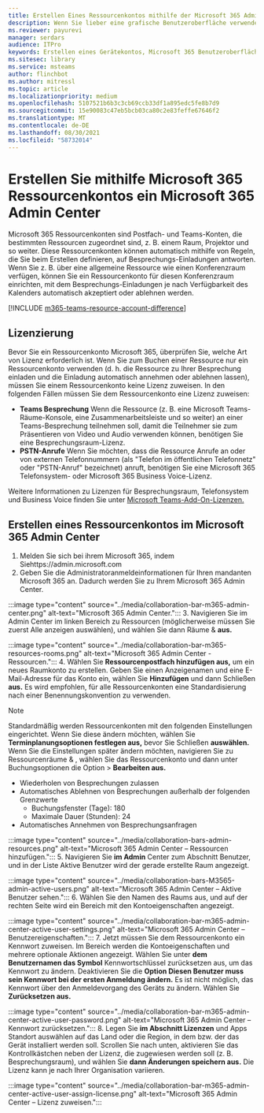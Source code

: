 ```yaml
---
title: Erstellen Eines Ressourcenkontos mithilfe der Microsoft 365 Admin Center
description: Wenn Sie lieber eine grafische Benutzeroberfläche verwenden möchten, können Sie mithilfe des Microsoft 365 Admin-Centers ein Ressourcenkonto für Ihre Microsoft Teams-Räume und zusammenarbeitsleisten für Microsoft Teams erstellen.
ms.reviewer: payurevi
manager: serdars
audience: ITPro
keywords: Erstellen eines Gerätekontos, Microsoft 365 Benutzeroberfläche und Microsoft 365 Admin Center
ms.sitesec: library
ms.service: msteams
author: flinchbot
ms.author: mitressl
ms.topic: article
ms.localizationpriority: medium
ms.openlocfilehash: 5107521b6b3c3cb69ccb33df1a895edc5fe8b7d9
ms.sourcegitcommit: 15e90083c47eb5bcb03ca80c2e83feffe67646f2
ms.translationtype: MT
ms.contentlocale: de-DE
ms.lasthandoff: 08/30/2021
ms.locfileid: "58732014"
---
```

# <a name="create-a-microsoft-365-resource-account-using-the-microsoft-365-admin-center"></a>Erstellen Sie mithilfe Microsoft 365 Ressourcenkontos ein Microsoft 365 Admin Center

Microsoft 365 Ressourcenkonten sind Postfach- und Teams-Konten, die bestimmten Ressourcen zugeordnet sind, z. B. einem Raum, Projektor und so weiter. Diese Ressourcenkonten können automatisch mithilfe von Regeln, die Sie beim Erstellen definieren, auf Besprechungs-Einladungen antworten. Wenn Sie z. B. über eine allgemeine Ressource wie einen Konferenzraum verfügen, können Sie ein Ressourcenkonto für diesen Konferenzraum einrichten, mit dem Besprechungs-Einladungen je nach Verfügbarkeit des Kalenders automatisch akzeptiert oder ablehnen werden.

<!-- The steps in this article show you how to set up a resource account using the Microsoft 365 admin center. If you'd rather use PowerShell to create resource accounts, [Create a resource account using the PowerShell](resource-account-ps.md). -->

[!INCLUDE [m365-teams-resource-account-difference](../includes/m365-teams-resource-account-difference.md)]

## <a name="licensing"></a>Lizenzierung

Bevor Sie ein Ressourcenkonto Microsoft 365, überprüfen Sie, welche Art von Lizenz erforderlich ist. Wenn Sie zum Buchen einer Ressource nur ein Ressourcenkonto verwenden (d. h. die Ressource zu Ihrer Besprechung einladen und die Einladung automatisch annehmen oder ablehnen lassen), müssen Sie einem Ressourcenkonto keine Lizenz zuweisen. In den folgenden Fällen müssen Sie dem Ressourcenkonto eine Lizenz zuweisen:

- **Teams Besprechung** Wenn die Ressource (z. B. eine Microsoft Teams-Räume-Konsole, eine Zusammenarbeitsleiste und so weiter) an einer Teams-Besprechung teilnehmen soll, damit die Teilnehmer sie zum Präsentieren von Video und Audio verwenden können, benötigen Sie eine Besprechungsraum-Lizenz. 
- **PSTN-Anrufe** Wenn Sie möchten, dass die Ressource Anrufe an oder von externen Telefonnummern (als "Telefon im öffentlichen Telefonnetz" oder "PSTN-Anruf" bezeichnet) anruft, benötigen Sie eine Microsoft 365 Telefonsystem- oder Microsoft 365 Business Voice-Lizenz.

Weitere Informationen zu Lizenzen für Besprechungsraum, Telefonsystem und Business Voice finden Sie unter [Microsoft Teams-Add-On-Lizenzen.](../teams-add-on-licensing/microsoft-teams-add-on-licensing.md)

## <a name="create-a-resource-account-in-the-microsoft-365-admin-center"></a><a href="" id="create-device-acct-m365-admin-ctr"></a>Erstellen eines Ressourcenkontos im Microsoft 365 Admin Center

1. Melden Sie sich bei ihrem Microsoft 365, indem Siehttps://admin.microsoft.com
2. Geben Sie die Administratoranmeldeinformationen für Ihren mandanten Microsoft 365 an. Dadurch werden Sie zu Ihrem Microsoft 365 Admin Center.

:::image type="content" source="../media/collaboration-bar-m365-admin-center.png" alt-text="Microsoft 365 Admin Center.":::
3. Navigieren Sie im Admin  Center im linken Bereich zu  Ressourcen (möglicherweise müssen Sie zuerst Alle anzeigen auswählen), und wählen Sie dann Räume & **aus.**

:::image type="content" source="../media/collaboration-bar-m365-resources-rooms.png" alt-text="Microsoft 365 Admin Center - Ressourcen.":::
4. Wählen Sie **Ressourcenpostfach hinzufügen aus,** um ein neues Raumkonto zu erstellen. Geben Sie einen Anzeigenamen und eine E-Mail-Adresse für das Konto ein, wählen Sie **Hinzufügen** und dann Schließen **aus.** Es wird empfohlen, für alle Ressourcenkonten eine Standardisierung nach einer Benennungskonvention zu verwenden.

> [!NOTE]
> Standardmäßig werden Ressourcenkonten mit den folgenden Einstellungen eingerichtet. Wenn Sie diese ändern möchten, wählen Sie **Terminplanungsoptionen festlegen aus,** bevor Sie Schließen **auswählen.** Wenn Sie die Einstellungen später ändern möchten, navigieren Sie zu Ressourcenräume & , wählen Sie das Ressourcenkonto und dann unter Buchungsoptionen die Option  >   **Bearbeiten aus.** 
>
> - Wiederholen von Besprechungen zulassen
> - Automatisches Ablehnen von Besprechungen außerhalb der folgenden Grenzwerte
>   - Buchungsfenster (Tage): 180
>   - Maximale Dauer (Stunden): 24
> - Automatisches Annehmen von Besprechungsanfragen

:::image type="content" source="../media/collaboration-bars-admin-resources.png" alt-text="Microsoft 365 Admin Center – Ressourcen hinzufügen.":::
5. Navigieren Sie **im Admin** Center zum  Abschnitt Benutzer, und in der Liste Aktive Benutzer wird der gerade erstellte Raum angezeigt.

:::image type="content" source="../media/collaboration-bars-M3565-admin-active-users.png" alt-text="Microsoft 365 Admin Center – Aktive Benutzer sehen.":::
6. Wählen Sie den Namen des Raums aus, und auf der rechten Seite wird ein Bereich mit den Kontoeigenschaften angezeigt.

:::image type="content" source="../media/collaboration-bar-m365-admin-center-active-user-settings.png" alt-text="Microsoft 365 Admin Center – Benutzereigenschaften.":::
7. Jetzt müssen Sie dem Ressourcenkonto ein Kennwort zuweisen. Im Bereich werden die Kontoeigenschaften und mehrere optionale Aktionen angezeigt. Wählen Sie unter **dem Benutzernamen das Symbol** Kennwortschlüssel zurücksetzen aus, um das Kennwort zu ändern. Deaktivieren Sie die **Option Diesen Benutzer muss sein Kennwort bei der ersten Anmeldung ändern.** Es ist nicht möglich, das Kennwort über den Anmeldevorgang des Geräts zu ändern. Wählen Sie **Zurücksetzen aus.**

:::image type="content" source="../media/collaboration-bar-m365-admin-center-active-user-password.png" alt-text="Microsoft 365 Admin Center – Kennwort zurücksetzen.":::
8. Legen Sie **im Abschnitt Lizenzen** und Apps Standort auswählen auf das Land oder die Region, in dem bzw. der das Gerät installiert werden soll.  Scrollen Sie nach unten, aktivieren Sie das Kontrollkästchen neben der Lizenz, die zugewiesen werden soll (z. B. Besprechungsraum), und wählen Sie **dann Änderungen speichern aus.** Die Lizenz kann je nach Ihrer Organisation variieren.

:::image type="content" source="../media/collaboration-bar-m365-admin-center-active-user-assign-license.png" alt-text="Microsoft 365 Admin Center – Lizenz zuweisen.":::
